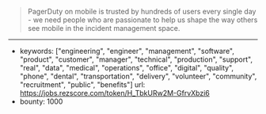>PagerDuty on mobile is trusted by hundreds of users every single day - we need people who are passionate to help us shape the way others see mobile in the incident management space.
------
- keywords: ["engineering", "engineer", "management", "software", "product", "customer", "manager", "technical", "production", "support", "real", "data", "medical", "operations", "office", "digital", "quality", "phone", "dental", "transportation", "delivery", "volunteer", "community", "recruitment", "public", "benefits"]
url: https://jobs.rezscore.com/token/H_TbkURw2M-GfrvXbzi6
- bounty: 1000
